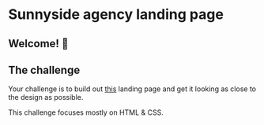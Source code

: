 # Sunnyside agency landing page

## Welcome! 👋

## The challenge

Your challenge is to build out <a href="https://www.frontendmentor.io/challenges/sunnyside-agency-landing-page-7yVs3B6ef" target="_blank">this</a> landing page and get it looking as close to the design as possible.

This challenge focuses mostly on HTML & CSS.
